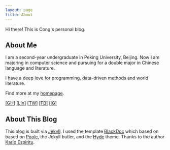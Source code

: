 ```yaml
---
layout: page
title: About
---
```


<p class="message">
  Hi there! This is Cong's personal blog.
</p>

## About Me
I am  a second-year undergraduate in Peking University, Beijing. Now I am majoring in computer science and pursuing for a double major in Chinese language and literature.  

I have a deep love for programming, data-driven methods and world literature.  

Find more at my [homepage](https://congding.info/).

[[GH]](https://github.com/tson1111/)  [[LIn]](https://www.linkedin.com/in/%E8%81%AA-%E4%B8%81-068a08139/)  [[TW]](https://twitter.com/tson15492372)  [[FB]](https://www.facebook.com/profile.php?id=100014964906125)  [[IG]](https://www.instagram.com/tson_1111/)



## About This Blog

This blog is built via [Jekyll](http://jekyllrb.com). I used the template [BlackDoc](https://github.com/karloespiritu/BlackDoc) which based on based on [Poole](http://getpoole.com), the Jekyll butler, and the [Hyde](http://hyde.getpoole.com) theme. Thanks to the author [Karlo Espiritu](https://github.com/karloespiritu). 